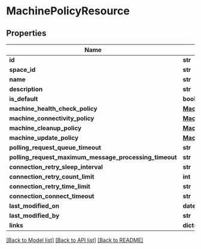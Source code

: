 # MachinePolicyResource

## Properties
Name | Type | Description | Notes
------------ | ------------- | ------------- | -------------
**id** | **str** |  | [optional] 
**space_id** | **str** |  | [optional] 
**name** | **str** |  | [optional] 
**description** | **str** |  | [optional] 
**is_default** | **bool** |  | [optional] 
**machine_health_check_policy** | [**MachineHealthCheckPolicy**](MachineHealthCheckPolicy.md) |  | [optional] 
**machine_connectivity_policy** | [**MachineConnectivityPolicy**](MachineConnectivityPolicy.md) |  | [optional] 
**machine_cleanup_policy** | [**MachineCleanupPolicy**](MachineCleanupPolicy.md) |  | [optional] 
**machine_update_policy** | [**MachineUpdatePolicy**](MachineUpdatePolicy.md) |  | [optional] 
**polling_request_queue_timeout** | **str** |  | [optional] 
**polling_request_maximum_message_processing_timeout** | **str** |  | [optional] 
**connection_retry_sleep_interval** | **str** |  | [optional] 
**connection_retry_count_limit** | **int** |  | [optional] 
**connection_retry_time_limit** | **str** |  | [optional] 
**connection_connect_timeout** | **str** |  | [optional] 
**last_modified_on** | **datetime** |  | [optional] 
**last_modified_by** | **str** |  | [optional] 
**links** | **dict(str, str)** |  | [optional] 

[[Back to Model list]](../README.md#documentation-for-models) [[Back to API list]](../README.md#documentation-for-api-endpoints) [[Back to README]](../README.md)

